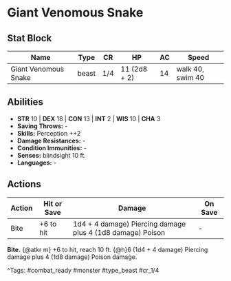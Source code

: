 # Giant Venomous Snake

## Stat Block

| Name | Type | CR | HP | AC | Speed |
|------|------|----|----|----|-------|
| Giant Venomous Snake | beast | 1/4 | 11 (2d8 + 2) | 14 | walk 40, swim 40 |

## Abilities

- **STR** 10 | **DEX** 18 | **CON** 13 | **INT** 2 | **WIS** 10 | **CHA** 3
- **Saving Throws:** -  
- **Skills:** Perception ++2  
- **Damage Resistances:** -  
- **Condition Immunities:** -  
- **Senses:** blindsight 10 ft.  
- **Languages:** -


## Actions

| Action | Hit or Save | Damage | On Save |
|--------|--------------|--------|----------|
| Bite | +6 to hit | 1d4 + 4 damage) Piercing damage plus 4 (1d8 damage) Poison | - |

**Bite.** {@atkr m} +6 to hit, reach 10 ft. {@h}6 (1d4 + 4 damage) Piercing damage plus 4 (1d8 damage) Poison damage.


^Tags: #combat_ready #monster #type_beast #cr_1/4